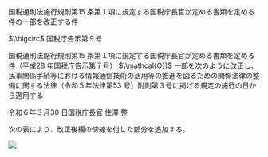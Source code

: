 国税通則法施行規則第15 条第１項に規定する国税庁長官が定める書類を定める件の一部を改正する件

$\\bigcirc$ 国税庁告示第９号

国税通則法施行規則第15 条第１項に規定する国税庁長官が定める書類を定める件（平成28 年国税庁告示第７号） $\\mathcal{O})$ 一部を次のように改正し、民事関係手続等における情報通信技術の活用等の推進を図るための関係法律の整備に関する法律（令和５年法律第53 号）附則第３号に掲げる規定の施行の日から適用する

令和６年３月30 日国税庁長官 住澤 整

次の表により、改正後欄の傍線を付した部分を追加する。

![](https://www.nta.go.jp/tmp/50939ba5-d439-4da9-a8e1-e5f36f5dbfc4/images/bbc4d17307967cd104c6c5b37600a2cc0b5aa15bc31f1ca875a7d9fc58c84a39.jpg)